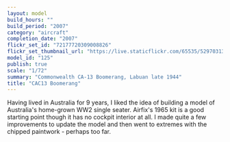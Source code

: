 ```yaml
---
layout: model
build_hours: ""
build_period: "2007"
category: "aircraft"
completion_date: "2007"
flickr_set_id: "72177720309008826"
flickr_set_thumbnail_url: "https://live.staticflickr.com/65535/52970313686_e887c76d14_m.jpg"
model_id: "125"
publish: true
scale: "1/72"
summary: "Commonwealth CA-13 Boomerang, Labuan late 1944"
title: "CAC13 Boomerang"
---
```


Having lived in Australia for 9 years, I liked the idea of building a model of Australia's home-grown WW2 single seater. Airfix's 1965 kit is a good starting point though it has no cockpit interior at all. I made quite a few improvements to update the model and then went to extremes with the chipped paintwork - perhaps too far. 
